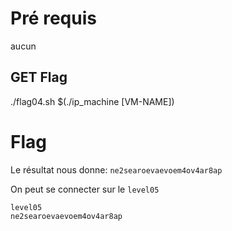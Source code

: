 # Pré requis

aucun

## GET Flag

./flag04.sh $(./ip_machine [VM-NAME])

# Flag

Le résultat nous donne: `ne2searoevaevoem4ov4ar8ap`

On peut se connecter sur le `level05`

```
level05
ne2searoevaevoem4ov4ar8ap
```
